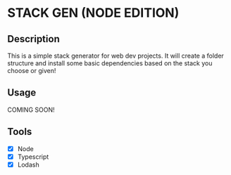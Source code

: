 # STACK GEN (NODE EDITION)

## Description

This is a simple stack generator for web dev projects. It will create a folder structure and install some basic dependencies based on the stack you choose or given!

## Usage

COMING SOON!

## Tools

- [x] Node
- [x] Typescript
- [x] Lodash
